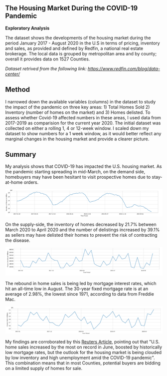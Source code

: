 ## **The Housing Market During the COVID-19 Pandemic**
**Exploratory Analysis**

The dataset shows the developments of the housing market during the period January 2017 - August 2020 in the U.S in terms of pricing, inventory and sales, as provided and defined by Redfin, a national real estate brokerage. The local data is grouped by metropolitan area and by county; overall it provides data on 1527 Counties. 

*Dataset retrived from the following link: https://www.redfin.com/blog/data-center/*

**Method**
---
I narrowed down the available variables (columns) in the dataset to study the impact of the pandemic on three key areas: 1) Total Homes Sold 2) Inventory (number of homes on the market) and 3) Homes delisted. To assess whether Covid-19 affected numbers in these areas, I used data from 2017-2019 as comparision for the current year 2020. The initial dataset was collected on either a rolling 1, 4 or 12-week window. I scaled down my dataset to show numbers for a 1 week window, as it would better reflect any marginal changes in the housing market and provide a clearer picture.

**Summary**
---
My analysis shows that COVID-19 has impacted the U.S. housing market. As the pandemic starting spreading in mid-March, on the demand side, homebuyers may have been hesitant to visit prospective homes due to stay-at-home orders.

![Image of Homes Inventory (*week-to-week changes*)](https://github.com/FeeshX/UMBC_Data601/blob/master/Assignment/Images/Homes_Inventory-inweeks.PNG)

On the supply-side, the inventory of homes decreased by 21.7% between March 2020 to April 2020 and the number of delistings increased by 39.1% as sellers may have delisted their homes to prevent the risk of contracting the disease. 

![Image of Homes Inventory](https://github.com/FeeshX/UMBC_Data601/blob/master/Assignment/Images/Homes_Delisted.PNG)

The rebound in home sales is being led by mortgage interest rates, which hit an all-time low in August. The 30-year fixed mortgage rate is at an average of 2.98%, the lowest since 1971, according to data from Freddie Mac.

![Image of Homes Inventory](https://github.com/FeeshX/UMBC_Data601/blob/master/Assignment/Images/Homes_Sold.PNG)

My findings are corroborated by this [Reuters Article](https://www.reuters.com/article/us-usa-economy-housing/u-s-home-sales-rack-up-record-gain-tight-supply-covid-19-seen-slowing-momentum-idUSKCN24N22B), pointing out that "U.S. home sales increased by the most on record in June, boosted by historically low mortgage rates, but the outlook for the housing market is being clouded by low inventory and high unemployment amid the COVID-19 pandemic". This combination means that in most Counties, potential buyers are bidding on a limited supply of homes for sale.
